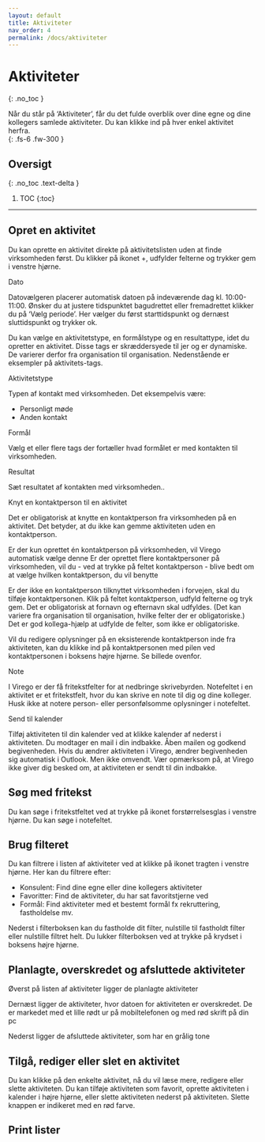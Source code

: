 ```yaml
---
layout: default
title: Aktiviteter
nav_order: 4
permalink: /docs/aktiviteter
---
```


# Aktiviteter
{: .no_toc }

Når du står på ‘Aktiviteter’, får du det fulde overblik over dine egne og dine kollegers samlede aktiviteter. Du kan klikke ind på hver enkel aktivitet herfra.  
{: .fs-6 .fw-300 }

## Oversigt
{: .no_toc .text-delta }

1. TOC
{:toc}

---

## Opret en aktivitet

Du kan oprette en aktivitet direkte på aktivitetslisten uden at finde virksomheden først. Du klikker på ikonet +, udfylder felterne og trykker gem i venstre hjørne.

Dato

Datovælgeren placerer automatisk datoen på indeværende dag kl. 10:00-11:00. Ønsker du at justere tidspunktet bagudrettet eller fremadrettet klikker du på ‘Vælg periode’. Her vælger du først starttidspunkt og dernæst sluttidspunkt og trykker ok.  

Du kan vælge en aktivitetstype, en formålstype og en resultattype, idet du opretter en aktivitet. Disse tags er skræddersyede til jer og er dynamiske. De varierer derfor fra organisation til organisation. Nedenstående er eksempler på aktivitets-tags. 

Aktivitetstype 

Typen af kontakt med virksomheden. Det eksempelvis være:

- Personligt møde
- Anden kontakt 

Formål

Vælg et eller flere tags der fortæller hvad formålet er med kontakten til virksomheden.

Resultat

Sæt resultatet af kontakten med virksomheden.. 

Knyt en kontaktperson til en aktivitet 

Det er obligatorisk at knytte en kontaktperson fra virksomheden på en aktivitet. Det betyder, at du ikke kan gemme aktiviteten uden en kontaktperson. 

Er der kun oprettet én kontaktperson på virksomheden, vil Virego automatisk vælge denne 
Er der oprettet flere kontaktpersoner på virksomheden, vil du - ved at trykke på feltet kontaktperson - blive bedt om at vælge hvilken kontaktperson, du vil benytte

Er der ikke en kontaktperson tilknyttet virksomheden i forvejen, skal du tilføje kontaktpersonen. Klik på feltet kontaktperson, udfyld felterne og tryk gem. Det er obligatorisk at fornavn og efternavn skal udfyldes. (Det kan variere fra organisation til organisation, hvilke felter der er obligatoriske.) Det er god kollega-hjælp at udfylde de felter, som ikke er obligatoriske.  

Vil du redigere oplysninger på en eksisterende kontaktperson inde fra aktiviteten, kan du klikke ind på kontaktpersonen med pilen ved kontaktpersonen i boksens højre hjørne. Se billede ovenfor. 


Note

I Virego er der få fritekstfelter for at nedbringe skrivebyrden. Notefeltet i en aktivitet er et fritekstfelt, hvor du kan skrive en note til dig og dine kolleger. Husk ikke at notere person- eller personfølsomme oplysninger i notefeltet. 

Send til kalender 

Tilføj aktiviteten til din kalender ved at klikke kalender af nederst i aktiviteten. Du modtager en mail i din indbakke. Åben mailen og godkend begivenheden. Hvis du ændrer aktiviteten i Virego, ændrer begivenheden sig automatisk i Outlook. Men ikke omvendt. Vær opmærksom på, at Virego ikke giver dig besked om, at aktiviteten er sendt til din indbakke. 


## Søg med fritekst

Du kan søge i fritekstfeltet ved at trykke på ikonet forstørrelsesglas i venstre hjørne. Du kan søge i notefeltet.

## Brug filteret

Du kan filtrere i listen af aktiviteter ved at klikke på ikonet tragten i venstre hjørne. Her kan du filtrere efter:

- Konsulent: Find dine egne eller dine kollegers aktiviteter 
- Favoritter: Find de aktiviteter, du har sat favoritstjerne ved
- Formål: Find aktiviteter med et bestemt formål fx rekruttering, fastholdelse mv. 

Nederst i filterboksen kan du fastholde dit filter, nulstille til fastholdt filter eller nulstille filtret helt. Du lukker filterboksen ved at trykke på krydset i boksens højre hjørne. 

## Planlagte, overskredet og afsluttede aktiviteter

Øverst på listen af aktiviteter ligger de planlagte aktiviteter

Dernæst ligger de aktiviteter, hvor datoen for aktiviteten er overskredet. De er markedet med et lille rødt ur på mobiltelefonen og med rød skrift på din pc

Nederst ligger de afsluttede aktiviteter, som har en grålig tone    

## Tilgå, rediger eller slet en aktivitet 

Du kan klikke på den enkelte aktivitet, nå du vil læse mere, redigere eller slette aktiviteten. Du kan tilføje aktiviteten som favorit, oprette aktiviteten i kalender i højre hjørne, eller slette aktiviteten nederst på aktiviteten. Slette knappen er indikeret med en rød farve.

## Print lister
